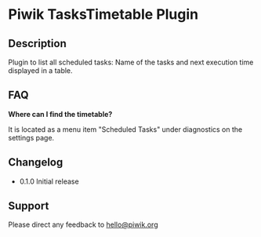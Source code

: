 # Piwik TasksTimetable Plugin

## Description

Plugin to list all scheduled tasks: Name of the tasks and next execution time displayed in a table. 

## FAQ

__Where can I find the timetable?__

It is located as a menu item "Scheduled Tasks" under diagnostics on the settings page.

## Changelog

* 0.1.0 Initial release

## Support

Please direct any feedback to [hello@piwik.org](mailto:hello@piwik.org)

